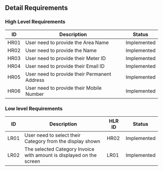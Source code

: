 
## Detail Requirements
### High Level Requirements 
| ID | Description | Status |
| ----- | ----- | ----- |
| HR01 | User need to provide the Area Name | Implemented |
| HR02 | User need to provide the Name | Implemented |
| HR03 | User need to provide their Meter ID | Implemented | 
| HR04 | User need to provide their Email ID | Implemented | 
| HR05 | User need to provide their Permanent Address | Implemented | 
| HR06 | User need to provide their Mobile Number | Implemented |



### Low level Requirements
| ID | Description | HLR ID | Status |
| ------ | --------- | ------ |  ------ |
| LR01 | User need to select their Category from the display shown | HR02 | Implemented |
| LR02 | The selected Category Invoice with amount is displayed on the screen | LR01 | Implemented | 